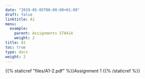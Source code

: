 ```yaml
---
date: "2019-05-05T00:00:00+01:00"
draft: false
linktitle: A1
menu:
  example:
    parent: Assignments STA414
    weight: 2
title: A1
toc: true
type: docs
weight: 2
---
```


{{% staticref "files/A1-2.pdf" %}}Assignment 1 {{% /staticref %}}